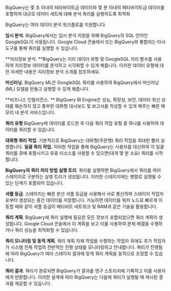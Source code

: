 BigQuery는 몇 초 이내의 테라바이트급 데이터와 몇 분 이내의 페타바이트급 데이터를 포함하여 대규모 데이터 세트에 대해 분석 쿼리를 실행하도록 최적화

BigQuery는 여러 데이터 분석 워크플로를 지원합니다.

**임시 분석.** BigQuery에서는 임시 분석 지원을 위해 BigQuery의 SQL 언어인 GoogleSQL이 사용됩니다. Google Cloud 콘솔에서 또는 BigQuery와 통합되는 타사 도구를 통해 쿼리를 실행할 수 있습니다.

**지리정보 분석. **BigQuery는 지리 데이터 유형 및 GoogleSQL 지리 함수를 사용하여 지리정보 데이터를 분석하고 시각화할 수 있게 해줍니다. 이러한 데이터 유형에 대한 자세한 내용은 지리정보 분석 소개를 참조하세요.

**머신러닝.** BigQuery ML은 GoogleSQL 쿼리를 사용하여 BigQuery에서 머신러닝(ML) 모델을 만들고 실행할 수 있게 해줍니다.

**비즈니스 인텔리전스. ** BigQuery BI Engine은 성능, 확장성, 보안, 데이터 최신 상태를 훼손하지 않고 풍부한 대화형 대시보드 및 보고서를 작성할 수 있게 해주는 빠른 메모리 내 분석 서비스입니다.

**쿼리 유형**
BigQuery에 데이터를 로드한 후 다음 쿼리 작업 유형 중 하나를 사용하여 데이터를 쿼리할 수 있습니다.

**대화형 쿼리 작업.** 기본적으로 BigQuery는 대화형(주문형) 쿼리 작업을 최대한 빨리 실행합니다.
**일괄 쿼리 작업.** 이러한 작업을 통해 BigQuery는 사용자를 대신하여 각 일괄 쿼리를 큐에 포함시키고 유휴 리소스를 사용할 수 있으면(대개 몇 분 소요) 쿼리를 시작합니다.

**BigQuery의 쿼리 처리 방법**
**실행 트리**. 쿼리를 실행하면 BigQuery에서 쿼리를 여러 스테이지로 구분하는 실행 트리가 생성됩니다. 이러한 스테이지에는 병렬로 실행될 수 있는 단계가 포함되어 있습니다.

**셔플 등급**. 스테이지는 빠른 분산 셔플 등급을 사용해서 서로 통신하여 스테이지 작업자로부터 생성되는 중간 데이터를 저장합니다. 가능하면 데이터를 워커 노드로 빠르게 이동할 때와 같이 셔플 등급이 페타비트 네트워크 및 RAM과 같은 기술을 활용합니다.

**쿼리 계획**. BigQuery에 쿼리 실행에 필요한 모든 정보가 포함되었으면 쿼리 계획이 생성됩니다. Google Cloud 콘솔에서 이 계획을 보고 이를 사용하여 문제 해결을 수행하거나 쿼리 성능을 최적화할 수 있습니다.

**쿼리 모니터링 및 동적 계획**. 쿼리 계획 자체 작업을 수행하는 작업자 외에도 추가 작업자가 시스템 전체 작업의 전반적인 진행 상태를 모니터링하고 안내합니다. 쿼리가 진행됨에 따라 BigQuery가 여러 스테이지 결과에 맞게 쿼리 계획을 동적으로 조정할 수 있습니다.

**쿼리 결과**. 쿼리가 완료되면 BigQuery가 결과를 영구 스토리지에 기록하고 이를 사용자에게 반환합니다. 이러한 설계에 따라 BigQuery는 다음에 쿼리가 실행될 때 캐시된 결과를 제공할 수 있습니다.
